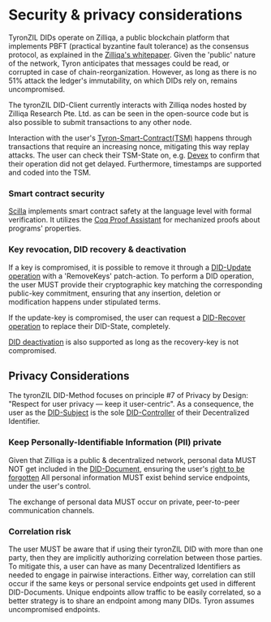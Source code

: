 # Security & privacy considerations

TyronZIL DIDs operate on Zilliqa, a public blockchain platform that implements PBFT (practical byzantine fault tolerance) as the consensus protocol, as explained in the [Zilliqa's whitepaper](https://docs.zilliqa.com/whitepaper.pdf). Given the 'public' nature of the network, Tyron anticipates that messages could be read, or corrupted in case of chain-reorganization. However, as long as there is no 51% attack the ledger's immutability, on which DIDs rely on, remains uncompromised.

The tyronZIL DID-Client currently interacts with Zilliqa nodes hosted by Zilliqa Research Pte. Ltd. as can be seen in the open-source code but is also possible to submit transactions to any other node.

Interaction with the user's [Tyron-Smart-Contract(TSM)](https://github.com/julio-cabdu/tyronZIL-js/blob/master/src/lib/blockchain/smart-contracts/TSM0.4-mainnet.scilla) happens through transactions that require an increasing nonce, mitigating this way replay attacks. The user can check their TSM-State on, e.g. [Devex](https://devex.zilliqa.com/?network=https%3A%2F%2Fapi.zilliqa.com) to confirm that their operation did not get delayed. Furthermore, timestamps are supported and coded into the TSM.

### Smart contract security

[Scilla](https://learnscilla.com/home) implements smart contract safety at the language level with formal verification.  It utilizes the [Coq Proof Assistant](https://coq.inria.fr/) for mechanized proofs about programs' properties.

### Key revocation, DID recovery & deactivation

If a key is compromised, it is possible to remove it through a [DID-Update operation](./operations/CRUD/did-update.md) with a 'RemoveKeys' patch-action. To perform a DID operation, the user MUST provide their cryptographic key matching the corresponding public-key commitment, ensuring that any insertion, deletion or modification happens under stipulated terms.

If the update-key is compromised, the user can request a [DID-Recover operation](./operations/CRUD/did-recover.md) to replace their DID-State, completely.

[DID deactivation](./operations/CRUD/did-deactivate.md) is also supported as long as the recovery-key is not compromised.

## Privacy Considerations

The tyronZIL DID-Method focuses on principle #7 of Privacy by Design: "Respect for user privacy — keep it user-centric". As a consequence, the user as the [DID-Subject](./W3C-dids.md#did-subject) is the sole [DID-Controller](./W3C-dids.md#did-controller) of their Decentralized Identifier.

### Keep Personally-Identifiable Information (PII) private

Given that Zilliqa is a public & decentralized network, personal data MUST NOT get included in the [DID-Document](./did-document.md), ensuring the user's [right to be forgotten](https://en.wikipedia.org/wiki/Right_to_be_forgotten) All personal information MUST exist behind service endpoints, under the user's control.

The exchange of personal data MUST occur on private, peer-to-peer communication channels.

### Correlation risk

The user MUST be aware that if using their tyronZIL DID with more than one party, then they are implicitly authorizing correlation between those parties. To mitigate this, a user can have as many Decentralized Identifiers as needed to engage in pairwise interactions. Either way, correlation can still occur if the same keys or personal service endpoints get used in different DID-Documents. Unique endpoints allow traffic to be easily correlated, so a better strategy is to share an endpoint among many DIDs. Tyron assumes uncompromised endpoints.
